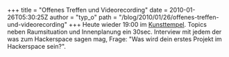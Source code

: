 +++
title = "Offenes Treffen und Videorecording"
date = 2010-01-26T05:30:25Z
author = "typ_o"
path = "/blog/2010/01/26/offenes-treffen-und-videorecording"
+++
Heute wieder 19:00 im
[Kunsttempel](https://flipdot.org/blog/index.php?/archives/47-Ab-jetzt-immer-Dienstags.html).
Topics neben Raumsituation und Innenplanung ein 30sec. Interview mit
jedem der was zum Hackerspace sagen mag, Frage: "Was wird dein erstes
Projekt im Hackerspace sein?".
